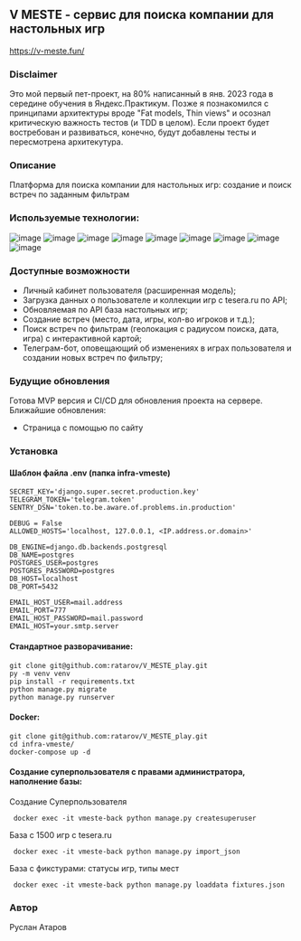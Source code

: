 ## V MESTE - сервис для поиска компании для настольных игр
https://v-meste.fun/

### Disclaimer
Это мой первый пет-проект, на 80% написанный в янв. 2023 года в середине обучения в Яндекс.Практикум. Позже я познакомился с принципами архитектуры вроде "Fat models, Thin views" и осознал критическую важность тестов (и TDD в целом). Если проект будет востребован и развиваться, конечно, будут добавлены тесты и пересмотрена архитекутура. 

### Описание
Платформа для поиска компании для настольных игр: создание и поиск встреч по заданным фильтрам

### Используемые технологии:
![image](https://img.shields.io/badge/Python%203.9-FFD43B?style=for-the-badge&logo=python&logoColor=blue)
![image](https://img.shields.io/badge/Django%203.2-092E20?style=for-the-badge&logo=django&logoColor=green)
![image](https://img.shields.io/badge/HTML5-E34F26?style=for-the-badge&logo=html5&logoColor=white)
![image](https://img.shields.io/badge/Bootstrap-563D7C?style=for-the-badge&logo=bootstrap&logoColor=white)
![image](https://img.shields.io/badge/PostgreSQL-316192?style=for-the-badge&logo=postgresql&logoColor=white)
![image](https://img.shields.io/badge/Docker-2CA5E0?style=for-the-badge&logo=docker&logoColor=white)
![image](https://img.shields.io/badge/Nginx-009639?style=for-the-badge&logo=nginx&logoColor=white)
![image](https://img.shields.io/badge/GitHub-100000?style=for-the-badge&logo=github&logoColor=white)
![image](https://img.shields.io/badge/GitHub_Actions-2088FF?style=for-the-badge&logo=github-actions&logoColor=white)

### Доступные возможности
- Личный кабинет пользователя (расширенная модель);
- Загрузка данных о пользователе и коллекции игр с tesera.ru по API;
- Обновляемая по API база настольных игр;
- Создание встреч (место, дата, игры, кол-во игроков и т.д.);
- Поиск встреч по фильтрам (геолокация с радиусом поиска, дата, игра) с интерактивной картой;
- Телеграм-бот, оповещающий об изменениях в играх пользователя и создании новых встреч по фильтру;

### Будущие обновления
Готова MVP версия и CI/CD для обновления проекта на сервере. Ближайшие обновления:
- Страница с помощью по сайту

### Установка
#### Шаблон файла .env (папка infra-vmeste)
```
SECRET_KEY='django.super.secret.production.key'
TELEGRAM_TOKEN='telegram.token'
SENTRY_DSN='token.to.be.aware.of.problems.in.production'

DEBUG = False
ALLOWED_HOSTS='localhost, 127.0.0.1, <IP.address.or.domain>'

DB_ENGINE=django.db.backends.postgresql
DB_NAME=postgres
POSTGRES_USER=postgres
POSTGRES_PASSWORD=postgres
DB_HOST=localhost
DB_PORT=5432

EMAIL_HOST_USER=mail.address
EMAIL_PORT=777
EMAIL_HOST_PASSWORD=mail.password
EMAIL_HOST=your.smtp.server
```
#### Стандартное разворачивание:
```
git clone git@github.com:ratarov/V_MESTE_play.git
py -m venv venv
pip install -r requirements.txt
python manage.py migrate
python manage.py runserver
```
#### Docker:
```
git clone git@github.com:ratarov/V_MESTE_play.git
cd infra-vmeste/
docker-compose up -d
```
#### Создание суперпользователя с правами администратора, наполнение базы:
Создание Суперпользователя
```
 docker exec -it vmeste-back python manage.py createsuperuser
```
База с 1500 игр с tesera.ru
```
 docker exec -it vmeste-back python manage.py import_json
```
База с фикстурами: статусы игр, типы мест
```
 docker exec -it vmeste-back python manage.py loaddata fixtures.json
```

### Автор
Руслан Атаров